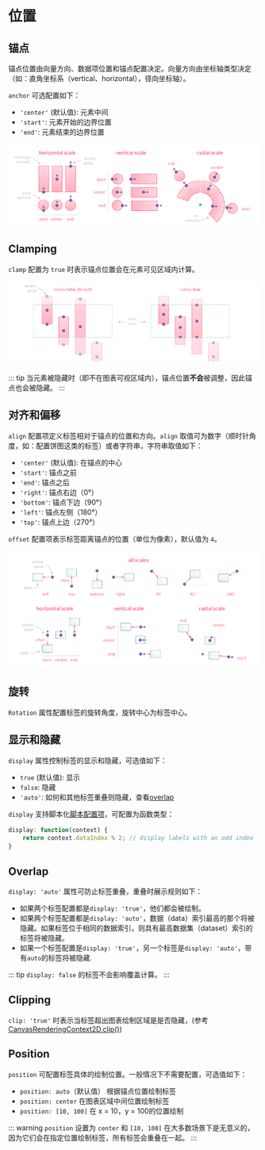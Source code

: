 # 位置

## 锚点

锚点位置由向量方向、数据项位置和锚点配置决定。向量方向由坐标轴类型决定（如：直角坐标系（vertical、horizontal），径向坐标轴）。

`anchor` 可选配置如下：
- `'center'` (默认值): 元素中间
- `'start'`: 元素开始的边界位置
- `'end'`: 元素结束的边界位置

![chartjs-plugin-datalabels](../assets/anchor.png)

## Clamping

`clamp` 配置为 `true` 时表示锚点位置会在元素可见区域内计算。

![chartjs-plugin-datalabels](../assets/clamp.png)

::: tip
当元素被隐藏时（即不在图表可视区域内），锚点位置**不会**被调整，因此锚点也会被隐藏。
:::

## 对齐和偏移

`align` 配置项定义标签相对于锚点的位置和方向。`align` 取值可为数字（顺时针角度，如：配置饼图这类的标签）或者字符串，字符串取值如下：

- `'center'` (默认值): 在锚点的中心
- `'start'`: 锚点之前
- `'end'`: 锚点之后
- `'right'`: 锚点右边（0°）
- `'bottom'`: 锚点下边（90°）
- `'left'`: 锚点左侧（180°）
- `'top'`: 锚点上边（270°）

`offset` 配置项表示标签距离锚点的位置（单位为像素），默认值为 `4`。

![chartjs-plugin-datalabels](../assets/align.png)

## 旋转

`Rotation` 属性配置标签的旋转角度，旋转中心为标签中心。

## 显示和隐藏

`display` 属性控制标签的显示和隐藏，可选值如下：

- `true` (默认值): 显示
- `false`: 隐藏
- `'auto'`: 如何和其他标签重叠则隐藏，查看[overlap](#overlap)

`display` 支持脚本化[脚本配置项](options.md#脚本配置项)，可配置为函数类型：

```javascript
display: function(context) {
    return context.dataIndex % 2; // display labels with an odd index
}
```

## Overlap

`display: 'auto'` 属性可防止标签重叠，重叠时展示规则如下：

- 如果两个标签配置都是`display: 'true'`，他们都会被绘制。
- 如果两个标签配置都是`display: 'auto'`，数据（data）索引最高的那个将被隐藏。如果标签位于相同的数据索引，则具有最高数据集（dataset）索引的标签将被隐藏。
- 如果一个标签配置是`display: 'true'`，另一个标签是`display: 'auto'`，带有`auto`的标签将被隐藏.

::: tip
`display: false` 的标签不会影响覆盖计算。
:::

## Clipping

`clip: 'true'` 时表示当标签超出图表绘制区域是是否隐藏，(参考 [CanvasRenderingContext2D.clip()](https://developer.mozilla.org/en-US/docs/Web/API/CanvasRenderingContext2D/clip))

## Position

`position` 可配置标签具体的绘制位置。一般情况下不需要配置，可选值如下：

- `position: auto`（默认值） 根据锚点位置绘制标签
- `position: center` 在图表区域中间位置绘制标签
- `position: [10, 100]` 在 x = 10，y = 100的位置绘制

::: warning
`position` 设置为 `center` 和 `[10, 100]` 在大多数场景下是无意义的，因为它们会在指定位置绘制标签，所有标签会重叠在一起。
:::
